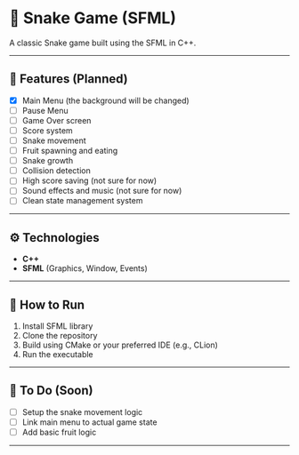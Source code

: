 # 🐍 Snake Game (SFML)

A classic Snake game built using the SFML in C++.

---

## 📌 Features (Planned)

- [X] Main Menu (the background will be changed)
- [ ] Pause Menu
- [ ] Game Over screen
- [ ] Score system
- [ ] Snake movement
- [ ] Fruit spawning and eating
- [ ] Snake growth
- [ ] Collision detection
- [ ] High score saving (not sure for now)
- [ ] Sound effects and music (not sure for now)
- [ ] Clean state management system

---

## ⚙️ Technologies

- **C++**
- **SFML** (Graphics, Window, Events)

---

## 🚀 How to Run

1. Install SFML library
2. Clone the repository
3. Build using CMake or your preferred IDE (e.g., CLion)
4. Run the executable

---

## 💬 To Do (Soon)

- [ ] Setup the snake movement logic
- [ ] Link main menu to actual game state
- [ ] Add basic fruit logic

---